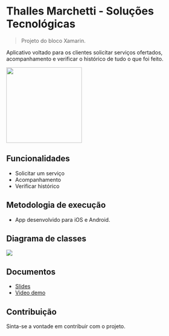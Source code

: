 # Thalles Marchetti - Soluções Tecnológicas

> Projeto do bloco Xamarin.

Aplicativo voltado para os clientes solicitar serviços ofertados, acompanhamento e verificar o histórico de tudo o que foi feito.

<img src="https://app.s3-sa-east-1.amazonaws.com/logo.png" width="200px" height="200px" />

## Funcionalidades

- Solicitar um serviço
- Acompanhamento
- Verificar histórico

## Metodologia de execução

- App desenvolvido para iOS e Android.

## Diagrama de classes

<img src="https://app.s3-sa-east-1.amazonaws.com/diagrama.png" />

## Documentos

- [Slides](https://drive.google.com/file/d/1T9dFKdONvk4A2OAc4jeTcwH33iJ0dLxa/view?usp=sharing)
- [Video demo](https://vimeo.com/435595645)

## Contribuição

Sinta-se a vontade em contribuir com o projeto.

[license-image]: https://img.shields.io/badge/License-MIT-blue.svg
[license-url]: LICENSE

